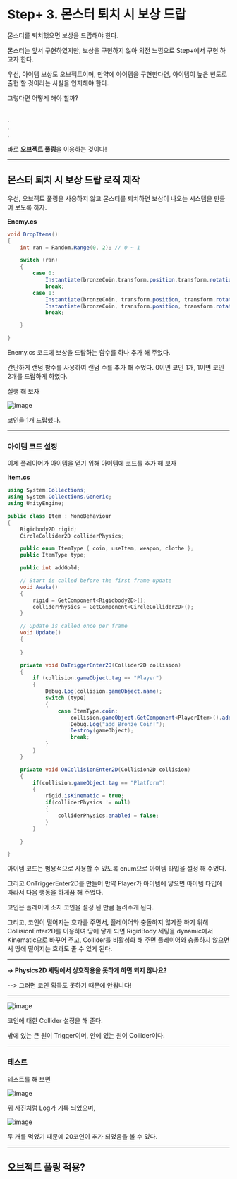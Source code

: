 # Step+ 3. 몬스터 퇴치 시 보상 드랍

몬스터를 퇴치했으면 보상을 드랍해야 한다.

몬스터는 앞서 구현하였지만, 보상을 구현하지 않아 외전 느낌으로 Step+에서 구현 하고자 한다.

우선, 아이템 보상도 오브젝트이며, 만약에 아이템을 구현한다면, 아이템이 높은 빈도로 출현 할 것이라는 사실을 인지해야 한다.

그렇다면 어떻게 해야 할까?

<br>
.
<br>
.
<br>
.

바로 **오브젝트 풀링**을 이용하는 것이다!

<hr>

## 몬스터 퇴치 시 보상 드랍 로직 제작

우선, 오브젝트 풀링을 사용하지 않고 몬스터를 퇴치하면 보상이 나오는 시스템을 만들어 보도록 하자.

**Enemy.cs**

```c#
void DropItems()
{
    int ran = Random.Range(0, 2); // 0 ~ 1

    switch (ran)
    {
        case 0:
            Instantiate(bronzeCoin,transform.position,transform.rotation);
            break;
        case 1:
            Instantiate(bronzeCoin, transform.position, transform.rotation);
            Instantiate(bronzeCoin, transform.position, transform.rotation);
            break;

    }

}
```

Enemy.cs 코드에 보상을 드랍하는 함수를 하나 추가 해 주었다.

간단하게 랜덤 함수를 사용하여 랜덤 수를 추가 해 주었다. 0이면 코인 1개, 1이면 코인 2개를 드랍하게 하였다.

실행 해 보자

![image](https://user-images.githubusercontent.com/66288087/214777974-cf3708df-1104-48ea-b61c-0bb02a733842.png)

코인을 1개 드랍했다.

<hr>

### 아이템 코드 설정

이제 플레이어가 아이템을 얻기 위해 아이템에 코드를 추가 해 보자

**Item.cs**

```c#
using System.Collections;
using System.Collections.Generic;
using UnityEngine;

public class Item : MonoBehaviour
{
    Rigidbody2D rigid;
    CircleCollider2D colliderPhysics;

    public enum ItemType { coin, useItem, weapon, clothe };
    public ItemType type;

    public int addGold;

    // Start is called before the first frame update
    void Awake()
    {
        rigid = GetComponent<Rigidbody2D>();
        colliderPhysics = GetComponent<CircleCollider2D>();
    }

    // Update is called once per frame
    void Update()
    {
        
    }

    private void OnTriggerEnter2D(Collider2D collision)
    {
        if (collision.gameObject.tag == "Player")
        {
            Debug.Log(collision.gameObject.name);
            switch (type)
            {
                case ItemType.coin:
                    collision.gameObject.GetComponent<PlayerItem>().addGold(addGold);
                    Debug.Log("add Bronze Coin!");
                    Destroy(gameObject);
                    break;
            }
        }
    }

    private void OnCollisionEnter2D(Collision2D collision)
    {
        if(collision.gameObject.tag == "Platform")
        {
            rigid.isKinematic = true;
            if(colliderPhysics != null)
            {
                colliderPhysics.enabled = false;
            }
        }

    }

}
```

아이템 코드는 범용적으로 사용할 수 있도록 enum으로 아이템 타입을 설정 해 주었다.

그리고 OnTriggerEnter2D를 만들어 만약 Player가 아이템에 닿으면 아이템 타입에 따라서 다음 행동을 하게끔 해 주었다.

코인은 플레이어 소지 코인을 설정 된 만큼 늘려주게 된다.

그리고, 코인이 떨어지는 효과를 주면서, 플레이어와 충돌하지 않게끔 하기 위해 CollisionEnter2D를 이용하여 땅에 닿게 되면 RigidBody 세팅을 dynamic에서 Kinematic으로 바꾸어 주고, Collider를 비활성화 해 주면 플레이어와 충돌하지 않으면서 땅에 떨어지는 효과도 줄 수 있게 된다.

<hr>

**-> Physics2D 세팅에서 상호작용을 못하게 하면 되지 않나요?**

--> 그러면 코인 획득도 못하기 때문에 안됩니다!

<hr>

![image](https://user-images.githubusercontent.com/66288087/214781670-1ec5b4bc-2013-4445-a844-4fca2192172d.png)

코인에 대한 Collider 설정을 해 준다.

밖에 있는 큰 원이 Trigger이며, 안에 있는 원이 Collider이다.

<hr>

### 테스트

테스트를 해 보면

![image](https://user-images.githubusercontent.com/66288087/214781862-31dbffce-b6f8-448c-8d22-4baa70de1954.png)

위 사진처럼 Log가 기록 되었으며,

![image](https://user-images.githubusercontent.com/66288087/214781962-00205475-8344-4f8d-98fb-666632e6b6a4.png)

두 개를 먹었기 때문에 20코인이 추가 되었음을 볼 수 있다.

<hr>

## 오브젝트 풀링 적용?







